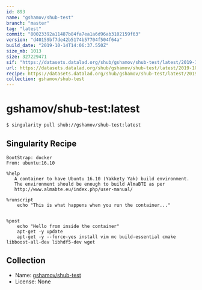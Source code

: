 ```yaml
---
id: 893
name: "gshamov/shub-test"
branch: "master"
tag: "latest"
commit: "80023392a11487b84fa7ea1a6d96ab3102159f63"
version: "d40159bf7de42b5174b57704f504f64a"
build_date: "2019-10-14T14:06:37.550Z"
size_mb: 1013
size: 327229471
sif: "https://datasets.datalad.org/shub/gshamov/shub-test/latest/2019-10-14-80023392-d40159bf/d40159bf7de42b5174b57704f504f64a.simg"
url: https://datasets.datalad.org/shub/gshamov/shub-test/latest/2019-10-14-80023392-d40159bf/
recipe: https://datasets.datalad.org/shub/gshamov/shub-test/latest/2019-10-14-80023392-d40159bf/Singularity
collection: gshamov/shub-test
---
```


# gshamov/shub-test:latest

```bash
$ singularity pull shub://gshamov/shub-test:latest
```

## Singularity Recipe

```singularity
BootStrap: docker
From: ubuntu:16.10

%help
   A container to have Ubuntu 16.10 (Yakkety Yak) build environment.
   The environment should be enough to build AlmaBTE as per
   http://www.almabte.eu/index.php/user-manual/

%runscript
    echo "This is what happens when you run the container..."


%post
    echo "Hello from inside the container"
    apt-get -y update
    apt-get -y --force-yes install vim mc build-essential cmake libboost-all-dev libhdf5-dev wget
```

## Collection

 - Name: [gshamov/shub-test](https://github.com/gshamov/shub-test)
 - License: None


